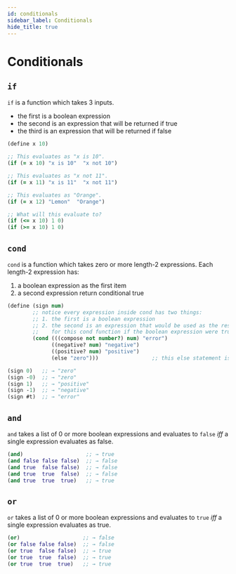 ```yaml
---
id: conditionals
sidebar_label: Conditionals
hide_title: true
---
```


# Conditionals

## `if`

`if` is a function which takes 3 inputs.
 * the first is a boolean expression
 * the second is an expression that will be returned if true
 * the third is an expression that will be returned if false

``` clojure
(define x 10)

;; This evaluates as "x is 10".
(if (= x 10) "x is 10"  "x not 10")

;; This evaluates as "x not 11".
(if (= x 11) "x is 11"  "x not 11")

;; This evaluates as "Orange".
(if (= x 12) "Lemon"  "Orange")

;; What will this evaluate to?
(if (<= x 10) 1 0)
(if (>= x 10) 1 0)
```

## `cond`

`cond` is a function which takes zero or more length-2 expressions. Each 
length-2 expression has: 
   1. a boolean expression as the first item
   2. a second expression return conditional true

``` clojure
(define (sign num)
        ;; notice every expression inside cond has two things:
        ;; 1. the first is a boolean expression
        ;; 2. the second is an expression that would be used as the result for
        ;;    for this cond function if the boolean expression were true
        (cond (((compose not number?) num) "error")
              ((negative? num) "negative")
              ((positive? num) "positive")
              (else "zero")))                 ;; this else statement is optional

(sign 0)   ;; → "zero"
(sign -0)  ;; → "zero"
(sign 1)   ;; → "positive"
(sign -1)  ;; → "negative"
(sign #t)  ;; → "error"
```

## `and`

`and` takes a list of 0 or more boolean expressions and evaluates to `false` _iff_
a single expression evaluates as false.

``` clojure
(and)                    ;; → true
(and false false false)  ;; → false
(and true  false false)  ;; → false
(and true  true  false)  ;; → false
(and true  true  true)   ;; → true
```

## `or`

`or` takes a list of 0 or more boolean expressions and evaluates to `true` _iff_
a single expression evaluates as true.

``` clojure
(or)                    ;; → false
(or false false false)  ;; → false
(or true  false false)  ;; → true
(or true  true  false)  ;; → true
(or true  true  true)   ;; → true
```
